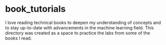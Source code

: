 # book_tutorials

I love reading technical books to deepen my understanding of concepts and to stay up-to-date with advancements in the machine learning field. This directory was created as a space to practice the labs from some of the books I read.
